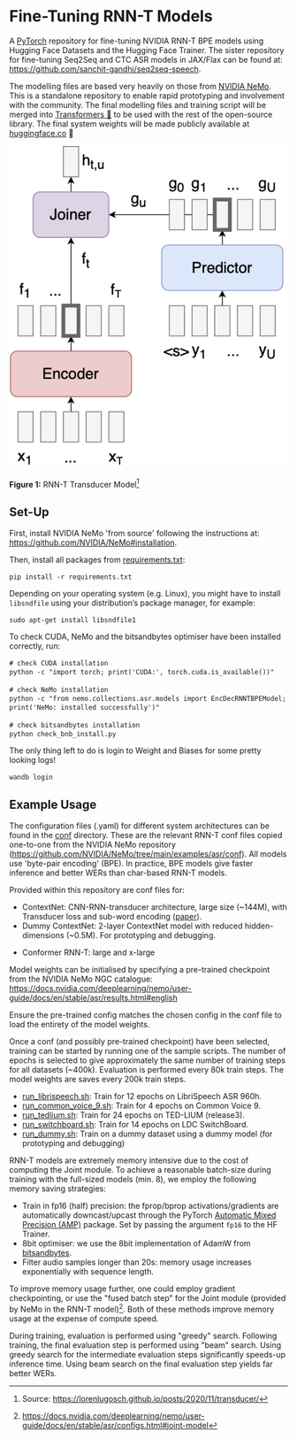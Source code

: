 # Fine-Tuning RNN-T Models
A [PyTorch](https://github.com/pytorch/pytorch) repository for fine-tuning NVIDIA RNN-T BPE models using Hugging Face Datasets and the Hugging Face Trainer. The sister repository for fine-tuning Seq2Seq and CTC ASR models in JAX/Flax can be found at: https://github.com/sanchit-gandhi/seq2seq-speech.

The modelling files are based very heavily on those from [NVIDIA NeMo](https://github.com/NVIDIA/NeMo). This is a standalone repository to enable rapid prototyping and involvement with the community. The final modelling files and training script will be merged into [Transformers 🤗](https://github.com/huggingface/transformers) to be used with the rest of the open-source library. The final system weights will be made publicly available at [huggingface.co](huggingface.co) 🚀

![Transducer Model](transducer-model.png?style=centerme)

**Figure 1:** RNN-T Transducer Model[^1]

## Set-Up
First, install NVIDIA NeMo 'from source' following the instructions at: https://github.com/NVIDIA/NeMo#installation.

Then, install all packages from [requirements.txt](requirements.txt):
```
pip install -r requirements.txt
```
Depending on your operating system (e.g. Linux), you might have to install `libsndfile` using your distribution’s package manager, for example:
```
sudo apt-get install libsndfile1
```
To check CUDA, NeMo and the bitsandbytes optimiser have been installed correctly, run:
```
# check CUDA installation
python -c "import torch; print('CUDA:', torch.cuda.is_available())"

# check NeMo installation
python -c "from nemo.collections.asr.models import EncDecRNNTBPEModel; print('NeMo: installed successfully')"

# check bitsandbytes installation
python check_bnb_install.py
```
The only thing left to do is login to Weight and Biases for some pretty looking logs!
```
wandb login
```

## Example Usage
The configuration files (.yaml) for different system architectures can be found in the [conf]() directory. These are the relevant RNN-T conf files copied one-to-one from the NVIDIA NeMo repository (https://github.com/NVIDIA/NeMo/tree/main/examples/asr/conf). All models use 'byte-pair encoding' (BPE). In practice, BPE models give faster inference and better WERs than char-based RNN-T models.

Provided within this repository are conf files for:
* ContextNet: CNN-RNN-transducer architecture, large size (~144M), with Transducer loss and sub-word encoding ([paper](https://arxiv.org/abs/2005.03191)).
* Dummy ContextNet: 2-layer ContextNet model with reduced hidden-dimensions (~0.5M). For prototyping and debugging. 
+ Conformer RNN-T: large and x-large

Model weights can be initialised by specifying a pre-trained checkpoint from the NVIDIA NeMo NGC catalogue: https://docs.nvidia.com/deeplearning/nemo/user-guide/docs/en/stable/asr/results.html#english

Ensure the pre-trained config matches the chosen config in the conf file to load the entirety of the model weights.

Once a conf (and possibly pre-trained checkpoint) have been selected, training can be started by running one of the sample scripts. The number of epochs is selected to give approximately the same number of training steps for all datasets (~400k). Evaluation is performed every 80k train steps. The model weights are saves every 200k train steps.
* [run_librispeech.sh](scripts/run_librispeech.sh): Train for 12 epochs on LibriSpeech ASR 960h.
* [run_common_voice_9.sh](scripts/run_common_voice_9.sh): Train for 4 epochs on Common Voice 9.
* [run_tedlium.sh](scripts/run_tedlium.sh): Train for 24 epochs on TED-LIUM (release3).
* [run_switchboard.sh](scripts/run_switchboard.sh): Train for 14 epochs on LDC SwitchBoard.
* [run_dummy.sh](scripts/run_dummy.sh): Train on a dummy dataset using a dummy model (for prototyping and debugging)

RNN-T models are extremely memory intensive due to the cost of computing the Joint module. To achieve a reasonable batch-size during training with the full-sized models (min. 8), we employ the following memory saving strategies:
* Train in fp16 (half) precision: the fprop/bprop activations/gradients are automatically downcast/upcast through the PyTorch [Automatic Mixed Precision (AMP)](https://pytorch.org/docs/stable/amp.html) package. Set by passing the argument `fp16` to the HF Trainer.
* 8bit optimiser: we use the 8bit implementation of AdamW from [bitsandbytes](https://github.com/facebookresearch/bitsandbytes#using-the-8-bit-optimizers).
* Filter audio samples longer than 20s: memory usage increases exponentially with sequence length.

To improve memory usage further, one could employ gradient checkpointing, or use the "fused batch step" for the Joint module (provided by NeMo in the RNN-T model)[^2]. Both of these methods improve memory usage at the expense of compute speed.

During training, evaluation is performed using "greedy" search. Following training, the final evaluation step is performed using "beam" search. Using greedy search for the intermediate evaluation steps significantly speeds-up inference time. Using beam search on the final evaluation step yields far better WERs.

[^1]: Source: https://lorenlugosch.github.io/posts/2020/11/transducer/
[^2]: https://docs.nvidia.com/deeplearning/nemo/user-guide/docs/en/stable/asr/configs.html#joint-model